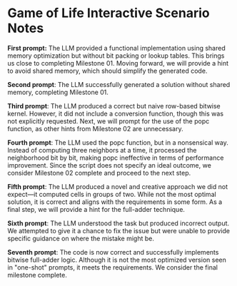 # Game of Life Interactive Scenario Notes

**First prompt:** The LLM provided a functional implementation using shared memory optimization but without bit packing or lookup tables. This brings us close to completing Milestone 01. Moving forward, we will provide a hint to avoid shared memory, which should simplify the generated code.

**Second prompt**: The LLM successfully generated a solution without shared memory, completing Milestone 01.

**Third prompt**: The LLM produced a correct but naive row-based bitwise kernel. However, it did not include a conversion function, though this was not explicitly requested. Next, we will prompt for the use of the popc function, as other hints from Milestone 02 are unnecessary.

**Fourth prompt**: The LLM used the popc function, but in a nonsensical way. Instead of computing three neighbors at a time, it processed the neighborhood bit by bit, making popc ineffective in terms of performance improvement. Since the script does not specify an ideal outcome, we consider Milestone 02 complete and proceed to the next step.

**Fifth prompt**: The LLM produced a novel and creative approach we did not expect—it computed cells in groups of two. While not the most optimal solution, it is correct and aligns with the requirements in some form. As a final step, we will provide a hint for the full-adder technique.

**Sixth prompt**: The LLM understood the task but produced incorrect output. We attempted to give it a chance to fix the issue but were unable to provide specific guidance on where the mistake might be.

**Seventh prompt**: The code is now correct and successfully implements bitwise full-adder logic. Although it is not the most optimized version seen in "one-shot" prompts, it meets the requirements. We consider the final milestone complete.
